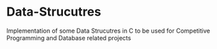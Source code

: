 Data-Strucutres
===============

Implementation of some Data Strucutres in C to be used for Competitive Programming and Database related projects
